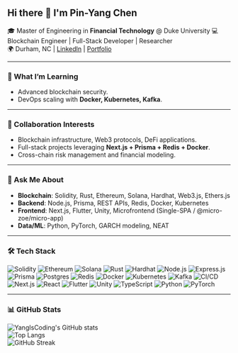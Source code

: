 ## Hi there 👋 I'm Pin-Yang Chen  

🎓 Master of Engineering in **Financial Technology** @ Duke University
💻 Blockchain Engineer | Full-Stack Developer | Researcher  
🌍 Durham, NC | [LinkedIn](https://www.linkedin.com/in/pinyangchendev/) | [Portfolio](https://www.chenpinyangdev.com)  

---

### 🌱 What I’m Learning
- Advanced blockchain security.  
- DevOps scaling with **Docker, Kubernetes, Kafka**.  

---

### 👯 Collaboration Interests
- Blockchain infrastructure, Web3 protocols, DeFi applications.  
- Full-stack projects leveraging **Next.js + Prisma + Redis + Docker**.  
- Cross-chain risk management and financial modeling.  

---

### 💬 Ask Me About
- **Blockchain**: Solidity, Rust, Ethereum, Solana, Hardhat, Web3.js, Ethers.js  
- **Backend**: Node.js, Prisma, REST APIs, Redis, Docker, Kubernetes  
- **Frontend**: Next.js, Flutter, Unity, Microfrontend (Single-SPA / @micro-zoe/micro-app)  
- **Data/ML**: Python, PyTorch, GARCH modeling, NEAT  
 

---

### 🛠 Tech Stack  

![Solidity](https://img.shields.io/badge/Solidity-363636?style=for-the-badge&logo=solidity) ![Ethereum](https://img.shields.io/badge/Ethereum-3C3C3D?style=for-the-badge&logo=ethereum) ![Solana](https://img.shields.io/badge/Solana-9945FF?style=for-the-badge&logo=solana) ![Rust](https://img.shields.io/badge/Rust-000000?style=for-the-badge&logo=rust) ![Hardhat](https://img.shields.io/badge/Hardhat-FCC624?style=for-the-badge&logo=hardhat) ![Node.js](https://img.shields.io/badge/Node.js-339933?style=for-the-badge&logo=node.js) ![Express.js](https://img.shields.io/badge/Express.js-000000?style=for-the-badge&logo=express) ![Prisma](https://img.shields.io/badge/Prisma-2D3748?style=for-the-badge&logo=prisma) ![Postgres](https://img.shields.io/badge/Postgres-336791?style=for-the-badge&logo=postgresql) ![Redis](https://img.shields.io/badge/Redis-DC382D?style=for-the-badge&logo=redis) ![Docker](https://img.shields.io/badge/Docker-2496ED?style=for-the-badge&logo=docker) ![Kubernetes](https://img.shields.io/badge/Kubernetes-326CE5?style=for-the-badge&logo=kubernetes) ![Kafka](https://img.shields.io/badge/Kafka-231F20?style=for-the-badge&logo=apache-kafka) ![CI/CD](https://img.shields.io/badge/CI%2FCD-2088FF?style=for-the-badge&logo=github-actions) ![Next.js](https://img.shields.io/badge/Next.js-000000?style=for-the-badge&logo=next.js) ![React](https://img.shields.io/badge/React-61DAFB?style=for-the-badge&logo=react) ![Flutter](https://img.shields.io/badge/Flutter-02569B?style=for-the-badge&logo=flutter) ![Unity](https://img.shields.io/badge/Unity-100000?style=for-the-badge&logo=unity) ![TypeScript](https://img.shields.io/badge/TypeScript-007ACC?style=for-the-badge&logo=typescript) ![Python](https://img.shields.io/badge/Python-3776AB?style=for-the-badge&logo=python) ![PyTorch](https://img.shields.io/badge/PyTorch-EE4C2C?style=for-the-badge&logo=pytorch)  

---

### 📊 GitHub Stats  

![YangIsCoding's GitHub stats](https://github-readme-stats.vercel.app/api?username=YangIsCoding&show_icons=true&theme=radical)  
![Top Langs](https://github-readme-stats.vercel.app/api/top-langs/?username=YangIsCoding&layout=compact&theme=radical)  
![GitHub Streak](https://github-readme-streak-stats.herokuapp.com/?user=YangIsCoding&theme=radical)  

